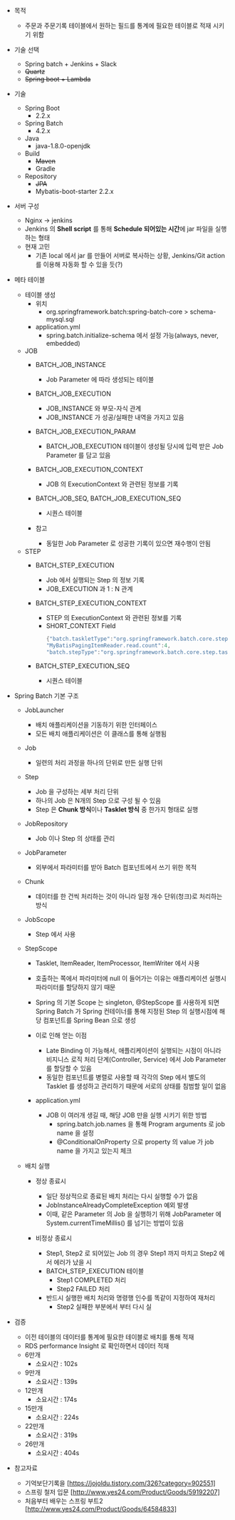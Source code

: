 * 목적 
    * 주문과 주문기록 테이블에서 원하는 필드를 통계에 필요한 테이블로 적재 시키기 위함

* 기술 선택
    * Spring batch + Jenkins + Slack
    * ~~Quartz~~ 
    * ~~Spring boot + Lambda~~ 
    
* 기술
    * Spring Boot
        * 2.2.x
    * Spring Batch
        * 4.2.x
    * Java 
        * java-1.8.0-openjdk
    * Build
        * ~~Maven~~
        * Gradle
    * Repository
        * ~~JPA~~
        * Mybatis-boot-starter 2.2.x
        
* 서버 구성
    * Nginx -> jenkins
    * Jenkins 의 **Shell script** 를 통해 **Schedule 되어있는 시간**에 jar 파일을 실행하는 형태
    * 현재 고민
        * 기존 local 에서 jar 를 만들어 서버로 복사하는 상황, Jenkins/Git action 를 이용해 자동화 할 수 있을 듯(?)
        
* 메타 테이블
    * 테이블 생성
        * 위치
            * org.springframework.batch:spring-batch-core > schema-mysql.sql
        * application.yml
            * spring.batch.initialize-schema 에서 설정 가능(always, never, embedded) 
    * JOB
        * BATCH_JOB_INSTANCE 
            * Job Parameter 에 따라 생성되는 테이블
        
        * BATCH_JOB_EXECUTION
            * JOB_INSTANCE 와 부모-자식 관계
            * JOB_INSTANCE 가 성공/실패한 내역을 가지고 있음
        
        * BATCH_JOB_EXECUTION_PARAM
            * BATCH_JOB_EXECUTION 테이블이 생성될 당시에 입력 받은 Job Parameter 를 담고 있음
    
        * BATCH_JOB_EXECUTION_CONTEXT
            * JOB 의 ExecutionContext 와 관련된 정보를 기록
            
        * BATCH_JOB_SEQ, BATCH_JOB_EXECUTION_SEQ
            * 시퀀스 테이블
        
        * 참고
            * 동일한 Job Parameter 로 성공한 기록이 있으면 재수행이 안됨
    * STEP
        * BATCH_STEP_EXECUTION 
            * Job 에서 실행되는 Step 의 정보 기록
            * JOB_EXECUTION 과 1 : N 관계
            
        * BATCH_STEP_EXECUTION_CONTEXT
            * STEP 의 ExecutionContext 와 관련된 정보를 기록
            * SHORT_CONTEXT Field
                ```java
              {"batch.taskletType":"org.springframework.batch.core.step.item.ChunkOrientedTasklet",
              "MyBatisPagingItemReader.read.count":4,
              "batch.stepType":"org.springframework.batch.core.step.tasklet.TaskletStep"}
                ```
        * BATCH_STEP_EXECUTION_SEQ
            * 시퀀스 테이블
    
* Spring Batch 기본 구조
    * JobLauncher
        * 배치 애플리케이션을 기동하기 위한 인터페이스
        * 모든 배치 애플리케이션은 이 클래스를 통해 실행됨
    * Job
        * 일련의 처리 과정을 하나의 단위로 만든 실행 단위
    * Step
        * Job 을 구성하는 세부 처리 단위
        * 하나의 Job 은 N개의 Step 으로 구성 될 수 있음
        * Step 은 **Chunk 방식**이나 **Tasklet 방식** 중 한가지 형태로 실행
    * JobRepository
        * Job 이나 Step 의 상태를 관리
    
    * JobParameter
        * 외부에서 파라미터를 받아 Batch 컴포넌트에서 쓰기 위한 목적
    
    * Chunk
        * 데이터를 한 건씩 처리하는 것이 아니라 일정 개수 단위(청크)로 처리하는 방식
    
    * JobScope
        * Step 에서 사용
    
    * StepScope
        * Tasklet, ItemReader, ItemProcessor, ItemWriter 에서 사용
        * 호출하는 쪽에서 파라미터에 null 이 들어가는 이유는 애플리케이션 실행시 파라미터를 할당하지 않기 때문
        * Spring 의 기본 Scope 는 singleton, @StepScope 를 사용하게 되면 
        Spring Batch 가 Spring 컨테이너를 통해 지정된 Step 의 실행시점에 해당 컴포넌트를 Spring Bean 으로 생성
        * 이로 인해 얻는 이점
            * Late Binding 이 가능해서, 애플리케이션이 실행되는 시점이 아니라 비지니스 로직 처리 단계(Controller, Service) 에서
            Job Parameter 를 할당할 수 있음
            * 동일한 컴포넌트를 병렬로 사용할 때 각각의 Step 에서 별도의 Tasklet 를 생성하고 관리하기 때문에 서로의 상태를 침범할 일이 없음
     
        * application.yml
            * JOB 이 여러개 생길 때, 해당 JOB 만을 실행 시키기 위한 방법
                * spring.batch.job.names 을 통해 Program arguments 로 job name 을 설정
                * @ConditionalOnProperty 으로 property 의 value 가 job name 을 가지고 있는지 체크
     
    * 배치 실행
        * 정상 종료시
            * 일단 정상적으로 종료된 배치 처리는 다시 실행할 수가 없음
            * JobInstanceAlreadyCompleteException 예외 발생
            * 이때, 같은 Parameter 의 Job 을 실행하기 위해 JobParameter 에 System.currentTimeMillis() 를 넘기는 방법이 있음
        
        * 비정상 종료시 
            * Step1, Step2 로 되어있는 Job 의 경우 Step1 까지 마치고 Step2 에서 에러가 났을 시 
            * BATCH_STEP_EXECUTION 테이블 
                * Step1 COMPLETED 처리
                * Step2 FAILED 처리
            * 반드시 실행한 배치 처리와 명령행 인수를 똑같이 지정하여 재처리
                * Step2 실패한 부분에서 부터 다시 실
        
* 검증
    * 이전 테이블의 데이터를 통계에 필요한 테이블로 배치를 통해 적재
    * RDS performance Insight 로 확인하면서 데이터 적재 
    * 6만개
        * 소요시간 : 102s
    * 9만개
        * 소요시간 : 139s
    * 12만개 
        * 소요시간 : 174s
    * 15만개
        * 소요시간 : 224s
    * 22만개
        * 소요시간 : 319s
    * 26만개
        * 소요시간 : 404s
     
* 참고자료
    * 기억보단기록을 [https://jojoldu.tistory.com/326?category=902551]
    * 스프링 철저 입문 [http://www.yes24.com/Product/Goods/59192207]
    * 처음부터 배우는 스프링 부트2 [http://www.yes24.com/Product/Goods/64584833]




    